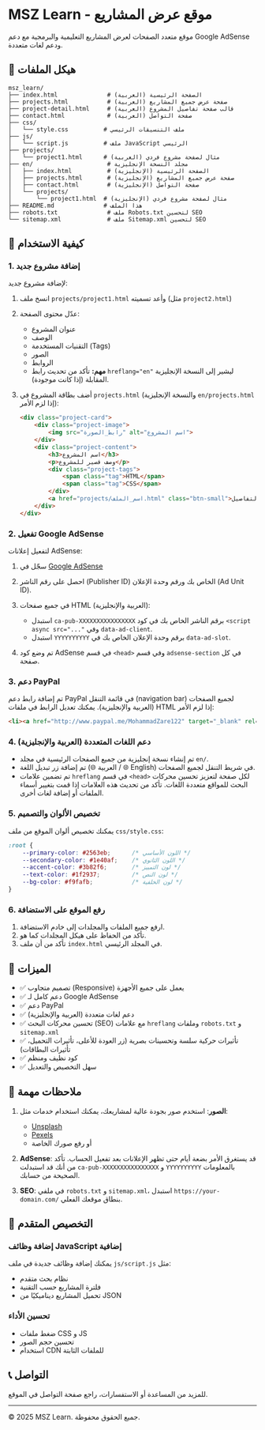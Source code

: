 # MSZ Learn - موقع عرض المشاريع

موقع متعدد الصفحات لعرض المشاريع التعليمية والبرمجية مع دعم Google AdSense ودعم لغات متعددة.

## 📁 هيكل الملفات

```
msz_learn/
├── index.html              # الصفحة الرئيسية (العربية)
├── projects.html           # صفحة عرض جميع المشاريع (العربية)
├── project-detail.html     # قالب صفحة تفاصيل المشروع (العربية)
├── contact.html            # صفحة التواصل (العربية)
├── css/
│   └── style.css          # ملف التنسيقات الرئيسي
├── js/
│   └── script.js          # ملف JavaScript الرئيسي
├── projects/
│   └── project1.html      # مثال لصفحة مشروع فردي (العربية)
├── en/                     # مجلد النسخة الإنجليزية
│   ├── index.html          # الصفحة الرئيسية (الإنجليزية)
│   ├── projects.html       # صفحة عرض جميع المشاريع (الإنجليزية)
│   ├── contact.html        # صفحة التواصل (الإنجليزية)
│   └── projects/
│       └── project1.html  # مثال لصفحة مشروع فردي (الإنجليزية)
├── README.md              # هذا الملف
├── robots.txt              # ملف Robots.txt لتحسين SEO
└── sitemap.xml             # ملف Sitemap.xml لتحسين SEO
```

## 🚀 كيفية الاستخدام

### 1. إضافة مشروع جديد

لإضافة مشروع جديد:

1.  انسخ ملف `projects/project1.html` وأعد تسميته (مثل `project2.html`)
2.  عدّل محتوى الصفحة:
    -   عنوان المشروع
    -   الوصف
    -   التقنيات المستخدمة (Tags)
    -   الصور
    -   الروابط
    -   **مهم:** تأكد من تحديث رابط `hreflang="en"` ليشير إلى النسخة الإنجليزية المقابلة (إذا كانت موجودة).

3.  أضف بطاقة المشروع في `projects.html` (والنسخة الإنجليزية `en/projects.html` إذا لزم الأمر):

    ```html
    <div class="project-card">
        <div class="project-image">
            <img src="رابط_الصورة" alt="اسم المشروع">
        </div>
        <div class="project-content">
            <h3>اسم المشروع</h3>
            <p>وصف قصير للمشروع</p>
            <div class="project-tags">
                <span class="tag">HTML</span>
                <span class="tag">CSS</span>
            </div>
            <a href="projects/اسم_الملف.html" class="btn-small">عرض التفاصيل</a>
        </div>
    </div>
    ```

### 2. تفعيل Google AdSense

لتفعيل إعلانات AdSense:

1.  سجّل في [Google AdSense](https://www.google.com/adsense/)
2.  احصل على رقم الناشر (Publisher ID) الخاص بك ورقم وحدة الإعلان (Ad Unit ID).
3.  في جميع صفحات HTML (العربية والإنجليزية):
    -   استبدل `ca-pub-XXXXXXXXXXXXXXXX` برقم الناشر الخاص بك في كود `<script async src="..."` وفي `data-ad-client`.
    -   استبدل `YYYYYYYYYY` برقم وحدة الإعلان الخاص بك في `data-ad-slot`.

4.  تم وضع كود AdSense في قسم `<head>` وفي قسم `adsense-section` في كل صفحة.

### 3. دعم PayPal

تم إضافة رابط دعم PayPal في قائمة التنقل (navigation bar) لجميع الصفحات (العربية والإنجليزية). يمكنك تعديل الرابط في ملفات HTML إذا لزم الأمر:

```html
<li><a href="http://www.paypal.me/MohammadZare122" target="_blank" rel="noopener" class="support-btn">💰 دعم</a></li>
```

### 4. دعم اللغات المتعددة (العربية والإنجليزية)

-   تم إنشاء نسخة إنجليزية من جميع الصفحات الرئيسية في مجلد `en/`.
-   تم إضافة زر تبديل اللغة (🌐 العربية / 🌐 English) في شريط التنقل لجميع الصفحات.
-   تم تضمين علامات `hreflang` في قسم `<head>` لكل صفحة لتعزيز تحسين محركات البحث للمواقع متعددة اللغات. تأكد من تحديث هذه العلامات إذا قمت بتغيير أسماء الملفات أو إضافة لغات أخرى.

### 5. تخصيص الألوان والتصميم

يمكنك تخصيص ألوان الموقع من ملف `css/style.css`:

```css
:root {
    --primary-color: #2563eb;      /* اللون الأساسي */
    --secondary-color: #1e40af;    /* اللون الثانوي */
    --accent-color: #3b82f6;       /* لون التمييز */
    --text-color: #1f2937;         /* لون النص */
    --bg-color: #f9fafb;           /* لون الخلفية */
}
```

### 6. رفع الموقع على الاستضافة

1.  ارفع جميع الملفات والمجلدات إلى خادم الاستضافة.
2.  تأكد من الحفاظ على هيكل المجلدات كما هو.
3.  تأكد من أن ملف `index.html` في المجلد الرئيسي.

## 🎨 الميزات

-   ✅ تصميم متجاوب (Responsive) يعمل على جميع الأجهزة
-   ✅ دعم كامل لـ Google AdSense
-   ✅ دعم PayPal
-   ✅ دعم لغات متعددة (العربية والإنجليزية)
-   ✅ تحسين محركات البحث (SEO) مع علامات `hreflang` وملفات `robots.txt` و `sitemap.xml`
-   ✅ تأثيرات حركية سلسة وتحسينات بصرية (زر العودة للأعلى، تأثيرات التحميل، تأثيرات البطاقات)
-   ✅ كود نظيف ومنظم
-   ✅ سهل التخصيص والتعديل

## 📝 ملاحظات مهمة

1.  **الصور**: استخدم صور بجودة عالية لمشاريعك، يمكنك استخدام خدمات مثل:
    -   [Unsplash](https://unsplash.com/)
    -   [Pexels](https://www.pexels.com/)
    -   أو رفع صورك الخاصة

2.  **AdSense**: قد يستغرق الأمر بضعة أيام حتى تظهر الإعلانات بعد تفعيل الحساب. تأكد من أنك قد استبدلت `ca-pub-XXXXXXXXXXXXXXXX` و `YYYYYYYYYY` بالمعلومات الصحيحة من حسابك.

3.  **SEO**: في ملفي `robots.txt` و `sitemap.xml`، استبدل `https://your-domain.com/` بنطاق موقعك الفعلي.

## 🔧 التخصيص المتقدم

### إضافة وظائف JavaScript إضافية

يمكنك إضافة وظائف جديدة في ملف `js/script.js` مثل:
-   نظام بحث متقدم
-   فلترة المشاريع حسب التقنية
-   تحميل المشاريع ديناميكيًا من JSON

### تحسين الأداء

-   ضغط ملفات CSS و JS
-   تحسين حجم الصور
-   استخدام CDN للملفات الثابتة

## 📞 التواصل

للمزيد من المساعدة أو الاستفسارات، راجع صفحة التواصل في الموقع.

---

© 2025 MSZ Learn. جميع الحقوق محفوظة.

